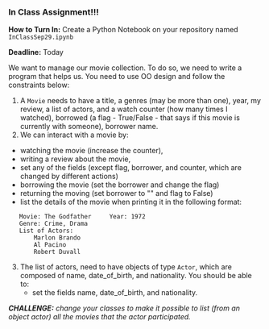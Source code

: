 ### In Class Assignment!!! ###

**How to Turn In:** Create a Python Notebook on your repository named `InClassSep29.ipynb`

**Deadline:** Today

We want to manage our movie collection. To do so, we need to write a program that helps us. You need to use OO design and follow the constraints below:

1. A `Movie` needs to have a title, a genres (may be more than one), year, my review, a list of actors, and a watch counter (how many times I watched), borrowed (a flag - True/False - that says if this movie is currently with someone), borrower name.
2. We can interact with a movie by: 
  - watching the movie (increase the counter), 
  - writing a review about the movie, 
  - set any of the fields (except flag, borrower, and counter, which are changed by different actions)
  - borrowing the movie (set the borrower and change the flag)
  - returning the moving (set borrower to "" and flag to False)
  - list the details of the movie when printing it in the following format:
  ```
     Movie: The Godfather     Year: 1972
     Genre: Crime, Drama
     List of Actors:
         Marlon Brando
         Al Pacino
         Robert Duvall
  ```
  
3. The list of actors, need to have objects of type `Actor`, which are composed of name, date_of_birth, and nationality. You should be able to:
    - set the fields name, date_of_birth, and nationality.


***CHALLENGE:*** *change your classes to make it possible to list (from an object actor) all the movies that the actor participated.* 
